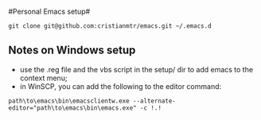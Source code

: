 #Personal Emacs setup#

```
git clone git@github.com:cristianmtr/emacs.git ~/.emacs.d

```

## Notes on Windows setup ##

- use the .reg file and the vbs script in the setup/ dir to add emacs to the context menu;
- in WinSCP, you can add the following to the editor command:
```
path\to\emacs\bin\emacsclientw.exe --alternate-editor="path\to\emacs\bin\emacs.exe" -c !.!
```
